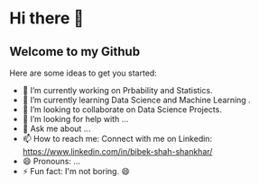 # Hi there 👋
## Welcome to my Github
<!--
**bibekuchiha/bibekuchiha** is a ✨ _special_ ✨ repository because its `README.md` (this file) appears on your GitHub profile.
-->
Here are some ideas to get you started:

- 🔭 I’m currently working on Prbability and Statistics.
- 🌱 I’m currently learning Data Science and Machine Learning .
- 👯 I’m looking to collaborate on Data Science Projects.
- 🤔 I’m looking for help with ...
- 💬 Ask me about ...
- 📫 How to reach me: Connect with me on Linkedin: https://www.linkedin.com/in/bibek-shah-shankhar/
- 😄 Pronouns: ...
- ⚡ Fun fact: I'm not boring. 😄 


